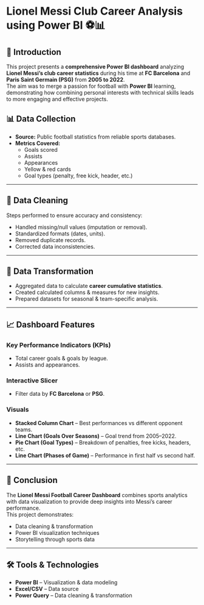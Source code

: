 # Lionel Messi Club Career Analysis using Power BI ⚽📊

## 📌 Introduction
This project presents a **comprehensive Power BI dashboard** analyzing **Lionel Messi’s club career statistics** during his time at **FC Barcelona** and **Paris Saint Germain (PSG)** from **2005 to 2022**.  
The aim was to merge a passion for football with **Power BI** learning, demonstrating how combining personal interests with technical skills leads to more engaging and effective projects.

## 📊 Data Collection
- **Source:** Public football statistics from reliable sports databases.
- **Metrics Covered:**
  - Goals scored
  - Assists
  - Appearances
  - Yellow & red cards
  - Goal types (penalty, free kick, header, etc.)

---

## 🧹 Data Cleaning
Steps performed to ensure accuracy and consistency:
- Handled missing/null values (imputation or removal).
- Standardized formats (dates, units).
- Removed duplicate records.
- Corrected data inconsistencies.

---

## 🔄 Data Transformation
- Aggregated data to calculate **career cumulative statistics**.
- Created calculated columns & measures for new insights.
- Prepared datasets for seasonal & team-specific analysis.

---

## 📈 Dashboard Features
### **Key Performance Indicators (KPIs)**
- Total career goals & goals by league.
- Assists and appearances.

### **Interactive Slicer**
- Filter data by **FC Barcelona** or **PSG**.

### **Visuals**
- **Stacked Column Chart** – Best performances vs different opponent teams.
- **Line Chart (Goals Over Seasons)** – Goal trend from 2005–2022.
- **Pie Chart (Goal Types)** – Breakdown of penalties, free kicks, headers, etc.
- **Line Chart (Phases of Game)** – Performance in first half vs second half.

---

## 🏁 Conclusion
The **Lionel Messi Football Career Dashboard** combines sports analytics with data visualization to provide deep insights into Messi’s career performance.  
This project demonstrates:
- Data cleaning & transformation
- Power BI visualization techniques
- Storytelling through sports data

---

## 🛠 Tools & Technologies
- **Power BI** – Visualization & data modeling
- **Excel/CSV** – Data source
- **Power Query** – Data cleaning & transformation


